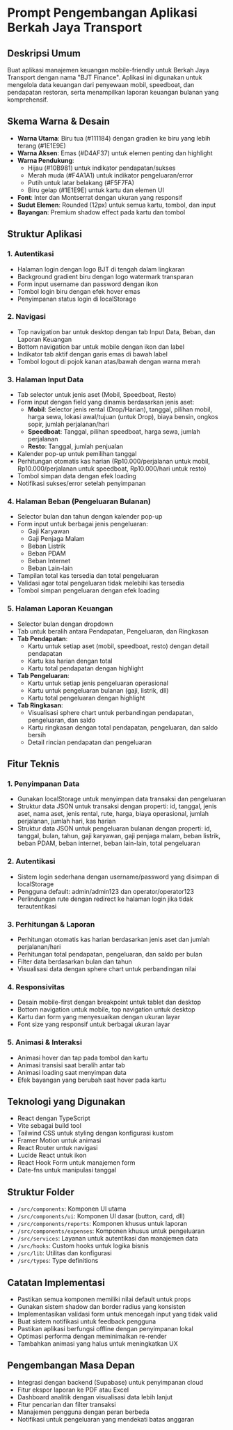 # Prompt Pengembangan Aplikasi Berkah Jaya Transport

## Deskripsi Umum
Buat aplikasi manajemen keuangan mobile-friendly untuk Berkah Jaya Transport dengan nama "BJT Finance". Aplikasi ini digunakan untuk mengelola data keuangan dari penyewaan mobil, speedboat, dan pendapatan restoran, serta menampilkan laporan keuangan bulanan yang komprehensif.

## Skema Warna & Desain
- **Warna Utama**: Biru tua (#111184) dengan gradien ke biru yang lebih terang (#1E1E9E)
- **Warna Aksen**: Emas (#D4AF37) untuk elemen penting dan highlight
- **Warna Pendukung**:
  - Hijau (#10B981) untuk indikator pendapatan/sukses
  - Merah muda (#F4A1A1) untuk indikator pengeluaran/error
  - Putih untuk latar belakang (#F5F7FA)
  - Biru gelap (#1E1E9E) untuk kartu dan elemen UI
- **Font**: Inter dan Montserrat dengan ukuran yang responsif
- **Sudut Elemen**: Rounded (12px) untuk semua kartu, tombol, dan input
- **Bayangan**: Premium shadow effect pada kartu dan tombol

## Struktur Aplikasi

### 1. Autentikasi
- Halaman login dengan logo BJT di tengah dalam lingkaran
- Background gradient biru dengan logo watermark transparan
- Form input username dan password dengan ikon
- Tombol login biru dengan efek hover emas
- Penyimpanan status login di localStorage

### 2. Navigasi
- Top navigation bar untuk desktop dengan tab Input Data, Beban, dan Laporan Keuangan
- Bottom navigation bar untuk mobile dengan ikon dan label
- Indikator tab aktif dengan garis emas di bawah label
- Tombol logout di pojok kanan atas/bawah dengan warna merah

### 3. Halaman Input Data
- Tab selector untuk jenis aset (Mobil, Speedboat, Resto)
- Form input dengan field yang dinamis berdasarkan jenis aset:
  - **Mobil**: Selector jenis rental (Drop/Harian), tanggal, pilihan mobil, harga sewa, lokasi awal/tujuan (untuk Drop), biaya bensin, ongkos sopir, jumlah perjalanan/hari
  - **Speedboat**: Tanggal, pilihan speedboat, harga sewa, jumlah perjalanan
  - **Resto**: Tanggal, jumlah penjualan
- Kalender pop-up untuk pemilihan tanggal
- Perhitungan otomatis kas harian (Rp10.000/perjalanan untuk mobil, Rp10.000/perjalanan untuk speedboat, Rp10.000/hari untuk resto)
- Tombol simpan data dengan efek loading
- Notifikasi sukses/error setelah penyimpanan

### 4. Halaman Beban (Pengeluaran Bulanan)
- Selector bulan dan tahun dengan kalender pop-up
- Form input untuk berbagai jenis pengeluaran:
  - Gaji Karyawan
  - Gaji Penjaga Malam
  - Beban Listrik
  - Beban PDAM
  - Beban Internet
  - Beban Lain-lain
- Tampilan total kas tersedia dan total pengeluaran
- Validasi agar total pengeluaran tidak melebihi kas tersedia
- Tombol simpan pengeluaran dengan efek loading

### 5. Halaman Laporan Keuangan
- Selector bulan dengan dropdown
- Tab untuk beralih antara Pendapatan, Pengeluaran, dan Ringkasan
- **Tab Pendapatan**:
  - Kartu untuk setiap aset (mobil, speedboat, resto) dengan detail pendapatan
  - Kartu kas harian dengan total
  - Kartu total pendapatan dengan highlight
- **Tab Pengeluaran**:
  - Kartu untuk setiap jenis pengeluaran operasional
  - Kartu untuk pengeluaran bulanan (gaji, listrik, dll)
  - Kartu total pengeluaran dengan highlight
- **Tab Ringkasan**:
  - Visualisasi sphere chart untuk perbandingan pendapatan, pengeluaran, dan saldo
  - Kartu ringkasan dengan total pendapatan, pengeluaran, dan saldo bersih
  - Detail rincian pendapatan dan pengeluaran

## Fitur Teknis

### 1. Penyimpanan Data
- Gunakan localStorage untuk menyimpan data transaksi dan pengeluaran
- Struktur data JSON untuk transaksi dengan properti: id, tanggal, jenis aset, nama aset, jenis rental, rute, harga, biaya operasional, jumlah perjalanan, jumlah hari, kas harian
- Struktur data JSON untuk pengeluaran bulanan dengan properti: id, tanggal, bulan, tahun, gaji karyawan, gaji penjaga malam, beban listrik, beban PDAM, beban internet, beban lain-lain, total pengeluaran

### 2. Autentikasi
- Sistem login sederhana dengan username/password yang disimpan di localStorage
- Pengguna default: admin/admin123 dan operator/operator123
- Perlindungan rute dengan redirect ke halaman login jika tidak terautentikasi

### 3. Perhitungan & Laporan
- Perhitungan otomatis kas harian berdasarkan jenis aset dan jumlah perjalanan/hari
- Perhitungan total pendapatan, pengeluaran, dan saldo per bulan
- Filter data berdasarkan bulan dan tahun
- Visualisasi data dengan sphere chart untuk perbandingan nilai

### 4. Responsivitas
- Desain mobile-first dengan breakpoint untuk tablet dan desktop
- Bottom navigation untuk mobile, top navigation untuk desktop
- Kartu dan form yang menyesuaikan dengan ukuran layar
- Font size yang responsif untuk berbagai ukuran layar

### 5. Animasi & Interaksi
- Animasi hover dan tap pada tombol dan kartu
- Animasi transisi saat beralih antar tab
- Animasi loading saat menyimpan data
- Efek bayangan yang berubah saat hover pada kartu

## Teknologi yang Digunakan
- React dengan TypeScript
- Vite sebagai build tool
- Tailwind CSS untuk styling dengan konfigurasi kustom
- Framer Motion untuk animasi
- React Router untuk navigasi
- Lucide React untuk ikon
- React Hook Form untuk manajemen form
- Date-fns untuk manipulasi tanggal

## Struktur Folder
- `/src/components`: Komponen UI utama
- `/src/components/ui`: Komponen UI dasar (button, card, dll)
- `/src/components/reports`: Komponen khusus untuk laporan
- `/src/components/expenses`: Komponen khusus untuk pengeluaran
- `/src/services`: Layanan untuk autentikasi dan manajemen data
- `/src/hooks`: Custom hooks untuk logika bisnis
- `/src/lib`: Utilitas dan konfigurasi
- `/src/types`: Type definitions

## Catatan Implementasi
- Pastikan semua komponen memiliki nilai default untuk props
- Gunakan sistem shadow dan border radius yang konsisten
- Implementasikan validasi form untuk mencegah input yang tidak valid
- Buat sistem notifikasi untuk feedback pengguna
- Pastikan aplikasi berfungsi offline dengan penyimpanan lokal
- Optimasi performa dengan meminimalkan re-render
- Tambahkan animasi yang halus untuk meningkatkan UX

## Pengembangan Masa Depan
- Integrasi dengan backend (Supabase) untuk penyimpanan cloud
- Fitur ekspor laporan ke PDF atau Excel
- Dashboard analitik dengan visualisasi data lebih lanjut
- Fitur pencarian dan filter transaksi
- Manajemen pengguna dengan peran berbeda
- Notifikasi untuk pengeluaran yang mendekati batas anggaran
